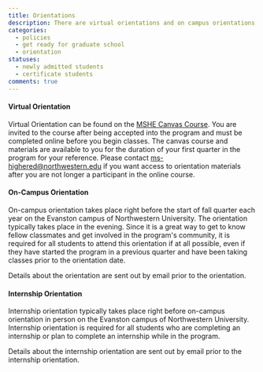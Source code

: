 ```yaml
---
title: Orientations
description: There are virtual orientations and on campus orientations for all new students regardless of student status. An internship orientation is also offered once a year for any students anticipating completing an internship. 
categories: 
  - policies
  - get ready for graduate school
  - orientation
statuses: 
  - newly admitted students
  - certificate students
comments: true
---
```


#### Virtual Orientation

Virtual Orientation can be found on the [MSHE Canvas Course](https://canvas.northwestern.edu/courses/9210). You are invited to the course after being accepted into the program and must be completed online before you begin classes. The canvas course and materials are available to you for the duration of your first quarter in the program for your reference. Please contact [ms-highered@northwestern.edu](javascript:void(location.href='mailto:'+String.fromCharCode(109,115,45,104,105,103,104,101,114,101,100,64,110,111,114,116,104,119,101,115,116,101,114,110,46,101,100,117))) if you want access to orientation materials after you are not longer a participant in the online course. 

#### On-Campus Orientation

On-campus orientation takes place right before the start of fall quarter each year on the Evanston campus of Northwestern University. The orientation typically takes place in the evening. Since it is a great way to get to know fellow classmates and get involved in the program's community, it is required for all students to attend this orientation if at all possible, even if they have started the program in a previous quarter and have been taking classes prior to the orientation date. 

Details about the orientation are sent out by email prior to the orientation. 

#### Internship Orientation

Internship orientation typically takes place right before on-campus orientation in person on the Evanston campus of Northwestern University. Internship orientation is required for all students who are completing an internship or plan to complete an internship while in the program. 

Details about the internship orientation are sent out by email prior to the internship orientation.